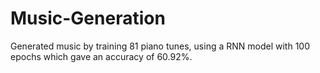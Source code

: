 # Music-Generation
Generated music by training 81 piano tunes, using a RNN model with 100 epochs which gave an accuracy of 60.92%.
